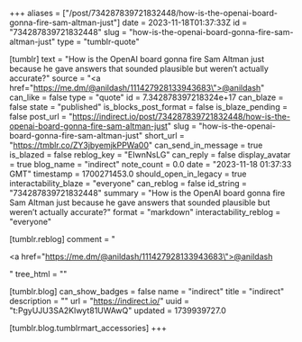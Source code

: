 +++
aliases = ["/post/734287839721832448/how-is-the-openai-board-gonna-fire-sam-altman-just"]
date = 2023-11-18T01:37:33Z
id = "734287839721832448"
slug = "how-is-the-openai-board-gonna-fire-sam-altman-just"
type = "tumblr-quote"

[tumblr]
text = "How is the OpenAI board gonna fire Sam Altman just because he gave answers that sounded plausible but weren&rsquo;t actually accurate?"
source = "<a href=\"https://me.dm/@anildash/111427928133943683\">@anildash</a>"
can_like = false
type = "quote"
id = 7.342878397218324e+17
can_blaze = false
state = "published"
is_blocks_post_format = false
is_blaze_pending = false
post_url = "https://indirect.io/post/734287839721832448/how-is-the-openai-board-gonna-fire-sam-altman-just"
slug = "how-is-the-openai-board-gonna-fire-sam-altman-just"
short_url = "https://tmblr.co/ZY3jbyemjkPPWa00"
can_send_in_message = true
is_blazed = false
reblog_key = "EIwnNsLG"
can_reply = false
display_avatar = true
blog_name = "indirect"
note_count = 0.0
date = "2023-11-18 01:37:33 GMT"
timestamp = 1700271453.0
should_open_in_legacy = true
interactability_blaze = "everyone"
can_reblog = false
id_string = "734287839721832448"
summary = "How is the OpenAI board gonna fire Sam Altman just because he gave answers that sounded plausible but weren’t actually accurate?"
format = "markdown"
interactability_reblog = "everyone"

[tumblr.reblog]
comment = "<p><a href=\"https://me.dm/@anildash/111427928133943683\">@anildash</a></p>"
tree_html = ""

[tumblr.blog]
can_show_badges = false
name = "indirect"
title = "indirect"
description = ""
url = "https://indirect.io/"
uuid = "t:PgyUJU3SA2Klwyt81UWAwQ"
updated = 1739939727.0

[tumblr.blog.tumblrmart_accessories]
+++
